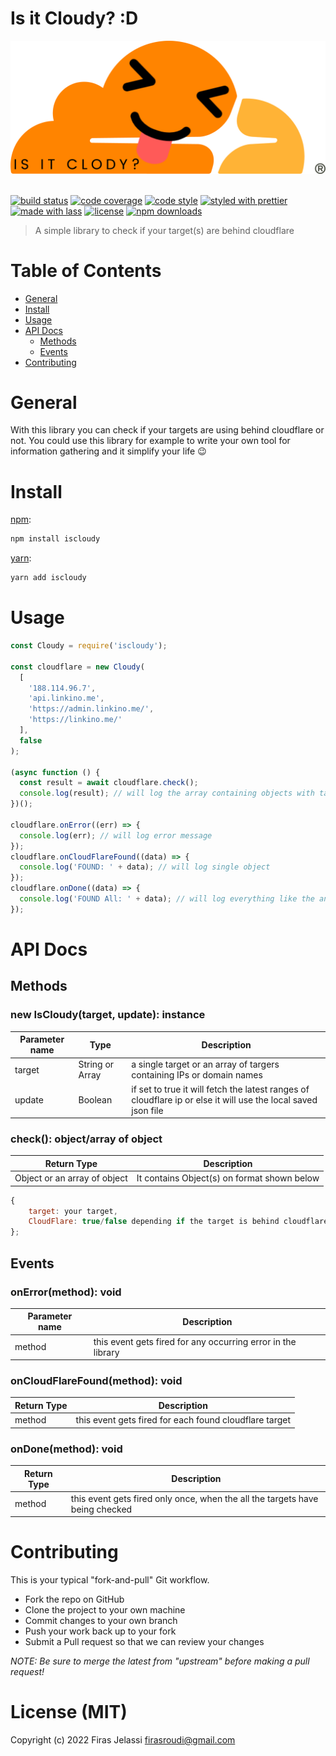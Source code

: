 # Is it Cloudy? :D

![main-logo](/logo/logo.png) <br><br>

[![build status](https://img.shields.io/travis/com/Friscas/iscloudy.svg)](https://travis-ci.com/Friscas/iscloudy)
[![code coverage](https://img.shields.io/codecov/c/github/Friscas/iscloudy.svg)](https://codecov.io/gh/Friscas/iscloudy)
[![code style](https://img.shields.io/badge/code_style-XO-5ed9c7.svg)](https://github.com/sindresorhus/xo)
[![styled with prettier](https://img.shields.io/badge/styled_with-prettier-ff69b4.svg)](https://github.com/prettier/prettier)
[![made with lass](https://img.shields.io/badge/made_with-lass-95CC28.svg)](https://lass.js.org)
[![license](https://img.shields.io/github/license/Friscas/iscloudy.svg)](LICENSE)
[![npm downloads](https://img.shields.io/npm/dt/iscloudy.svg)](https://npm.im/iscloudy)

> A simple library to check if your target(s) are behind cloudflare

# Table of Contents

- [General](#general)
- [Install](#install)
- [Usage](#usage)
- [API Docs](#api-docs)
  - [Methods](#methods)
  - [Events](#events)
- [Contributing](#contributing)

# General

With this library you can check if your targets are using behind cloudflare or not.
You could use this library for example to write your own tool for information gathering
and it simplify your life 😉

# Install

[npm][]:

```sh
npm install iscloudy
```

[yarn][]:

```sh
yarn add iscloudy
```

# Usage

```js
const Cloudy = require('iscloudy');

const cloudflare = new Cloudy(
  [
    '188.114.96.7',
    'api.linkino.me',
    'https://admin.linkino.me/',
    'https://linkino.me/'
  ],
  false
);

(async function () {
  const result = await cloudflare.check();
  console.log(result); // will log the array containing objects with target and boolean value of true/false if the target is using cloudflare
})();

cloudflare.onError((err) => {
  console.log(err); // will log error message
});
cloudflare.onCloudFlareFound((data) => {
  console.log('FOUND: ' + data); // will log single object
});
cloudflare.onDone((data) => {
  console.log('FOUND All: ' + data); // will log everything like the anonymous function above
});
```

# API Docs

## Methods

### new IsCloudy(target, update): instance

| Parameter name | Type            | Description                                                                                                   |
| -------------- | --------------- | ------------------------------------------------------------------------------------------------------------- |
| target         | String or Array | a single target or an array of targers containing IPs or domain names                                         |
| update         | Boolean         | if set to true it will fetch the latest ranges of cloudflare ip or else it will use the local saved json file |

### check(): object/array of object

| Return Type                  | Description                                 |
| ---------------------------- | ------------------------------------------- |
| Object or an array of object | It contains Object(s) on format shown below |

```js
{
    target: your target,
    CloudFlare: true/false depending if the target is behind cloudflare
};
```

## Events

### onError(method): void

| Parameter name | Description                                                  |
| -------------- | ------------------------------------------------------------ |
| method         | this event gets fired for any occurring error in the library |

### onCloudFlareFound(method): void

| Return Type | Description                                            |
| ----------- | ------------------------------------------------------ |
| method      | this event gets fired for each found cloudflare target |

### onDone(method): void

| Return Type | Description                                                                  |
| ----------- | ---------------------------------------------------------------------------- |
| method      | this event gets fired only once, when the all the targets have being checked |

# Contributing

This is your typical "fork-and-pull" Git workflow.

- Fork the repo on GitHub
- Clone the project to your own machine
- Commit changes to your own branch
- Push your work back up to your fork
- Submit a Pull request so that we can review your changes

_NOTE: Be sure to merge the latest from "upstream" before making a pull request!_

# License (MIT)

Copyright (c) 2022 Firas Jelassi <firasroudi@gmail.com>

##

[npm]: https://www.npmjs.com/
[yarn]: https://yarnpkg.com/

```

```

